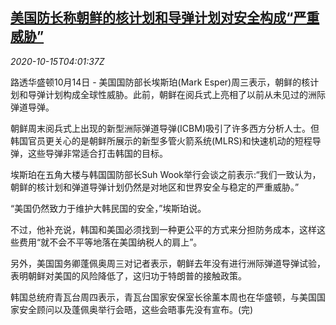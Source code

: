<!--1602735799000-->
[美国防长称朝鲜的核计划和导弹计划对安全构成“严重威胁”](https://cn.reuters.com/article/us-esper-kp-missile-nuclear-1015-idCNKBS2700DE)
------

<div><i>2020-10-15T04:01:37Z</i></div><p>路透华盛顿10月14日 - 美国国防部长埃斯珀(Mark Esper)周三表示，朝鲜的核计划和导弹计划构成全球性威胁。此前，朝鲜在阅兵式上亮相了以前从未见过的洲际弹道导弹。</p><p>朝鲜周末阅兵式上出现的新型洲际弹道导弹(ICBM)吸引了许多西方分析人士。但韩国官员更关心的是朝鲜所展示的新型多管火箭系统(MLRS)和快速机动的短程导弹，这些导弹非常适合打击韩国的目标。</p><p>埃斯珀在五角大楼与韩国国防部长Suh Wook举行会谈之前表示:“我们一致认为，朝鲜的核计划和弹道导弹计划仍然是对地区和世界安全与稳定的严重威胁。”</p><p>“美国仍然致力于维护大韩民国的安全，”埃斯珀说。</p><p>不过，他补充说，韩国和美国必须找到一种更公平的方式来分担防务成本，这样这些费用“就不会不平等地落在美国纳税人的肩上”。</p><p>另外，美国国务卿蓬佩奥周三对记者表示，朝鲜去年没有进行洲际弹道导弹试验，表明朝鲜对美国的风险降低了，这归功于特朗普的接触政策。</p><p>韩国总统府青瓦台周四表示，青瓦台国家安保室长徐薰本周也在华盛顿，与美国国家安全顾问以及蓬佩奥举行会晤，这些会晤事先没有宣布。(完)</p>
